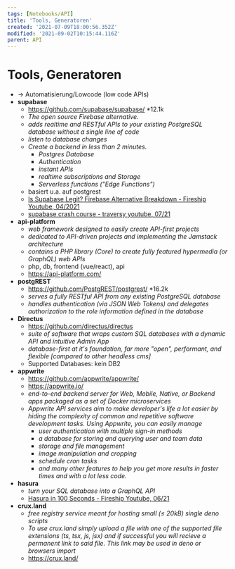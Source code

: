 ```yaml
---
tags: [Notebooks/API]
title: 'Tools, Generatoren'
created: '2021-07-09T18:00:56.352Z'
modified: '2021-09-02T10:15:44.116Z'
parent: API
---
```


# Tools, Generatoren
- → Automatisierung/Lowcode (low code APIs)
- **supabase**
  - <https://github.com/supabase/supabase/> *12.1k
  - *The open source Firebase alternative.*
  - *adds realtime and RESTful APIs to your existing PostgreSQL database without a single line of code*
  - *listen to database changes*
  - *Create a backend in less than 2 minutes.*
    - *Postgres Database*
    - *Authentication*
    - *instant APIs*
    - *realtime subscriptions and Storage*
    - *Serverless functions ("Edge Functions")*
  - basiert u.a. auf postgrest
  - [Is Supabase Legit? Firebase Alternative Breakdown - Fireship Youtube, 04/2021](https://www.youtube.com/watch?v=WiwfiVdfRIc)
  - [supabase crash course - traversy youtube, 07/21](https://www.youtube.com/watch?v=7uKQBl9uZ00)
- **api-platform**
  - *web framework designed to easily create API-first projects*
  - *dedicated to API-driven projects and implementing the Jamstack architecture*
  - *contains a PHP library (Core) to create fully featured hypermedia (or GraphQL) web APIs*
  - php, db, frontend (vue/react), api
  - <https://api-platform.com/>
- **postgREST**
  - <https://github.com/PostgREST/postgrest/> *16.2k
  - *serves a fully RESTful API from any existing PostgreSQL database*
  - *handles authentication (via JSON Web Tokens) and delegates authorization to the role information defined in the database*
- **Directus**
  - <https://github.com/directus/directus>
  - *suite of software that wraps custom SQL databases with a dynamic API and intuitive Admin App*
  - *database-first at it's foundation, far more "open", performant, and flexible [compared to other headless cms]*
  - Supported Databases: kein DB2
- **appwrite**
  - <https://github.com/appwrite/appwrite/>
  - <https://appwrite.io/>
  - *end-to-end backend server for Web, Mobile, Native, or Backend apps packaged as a set of Docker microservices*
  - *Appwrite API services aim to make developer's life a lot easier by hiding the complexity of common and repetitive software development tasks. Using Appwrite, you can easily manage*
    - *user authentication with multiple sign-in methods*
    - *a database for storing and querying user and team data*
    - *storage and file management*
    - *image manipulation and cropping*
    - *schedule cron tasks*
    - *and many other features to help you get more results in faster times and with a lot less code.*
- **hasura**
  - *turn your SQL database into a GraphQL API*
  - [Hasura in 100 Seconds - Fireship Youtube, 06/21](https://www.youtube.com/watch?v=xiZ61BkMKo8)
- **crux.land**
  - *free registry service meant for hosting small (≤ 20kB) single deno scripts*
  - *To use crux.land simply upload a file with one of the supported file extensions (ts, tsx, js, jsx) and if successful you will recieve a permanent link to said file. This link may be used in deno or browsers import*
  - <https://crux.land/>
